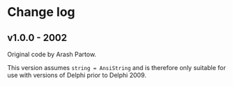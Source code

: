 # Change log

## v1.0.0 - 2002

Original code by Arash Partow.

This version assumes `string = AnsiString` and is therefore only suitable for use with versions of Delphi prior to Delphi 2009.
